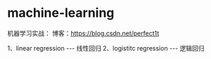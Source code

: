 # machine-learning
机器学习实战：
博客：https://blog.csdn.net/perfect1t

1、linear regression  --- 线性回归
2、logistitc regression --- 逻辑回归
